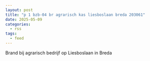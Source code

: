 ```yaml
---
layout: post
title: "p 1 bzb-04 br agrarisch kas liesboslaan breda 203061"
date: 2025-05-09
categories: 
  - rss
tags: 
  - feed
---
```


Brand bij agrarisch bedrijf op Liesboslaan in Breda
